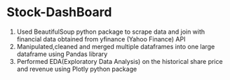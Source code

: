 # Stock-DashBoard

1. Used BeautifulSoup python package to scrape data and join with financial data obtained from yfinance (Yahoo Finance) API
2. Manipulated,cleaned and merged multiple dataframes into one large dataframe using Pandas library
3. Performed EDA(Exploratory Data Analysis) on the historical share price and revenue using Plotly python package
